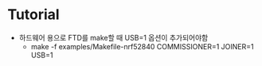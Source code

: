 
# Tutorial

* 하드웨어 용으로 FTD를 make할 때 USB=1 옵션이 추가되어야함
  * make -f examples/Makefile-nrf52840 COMMISSIONER=1 JOINER=1 USB=1
